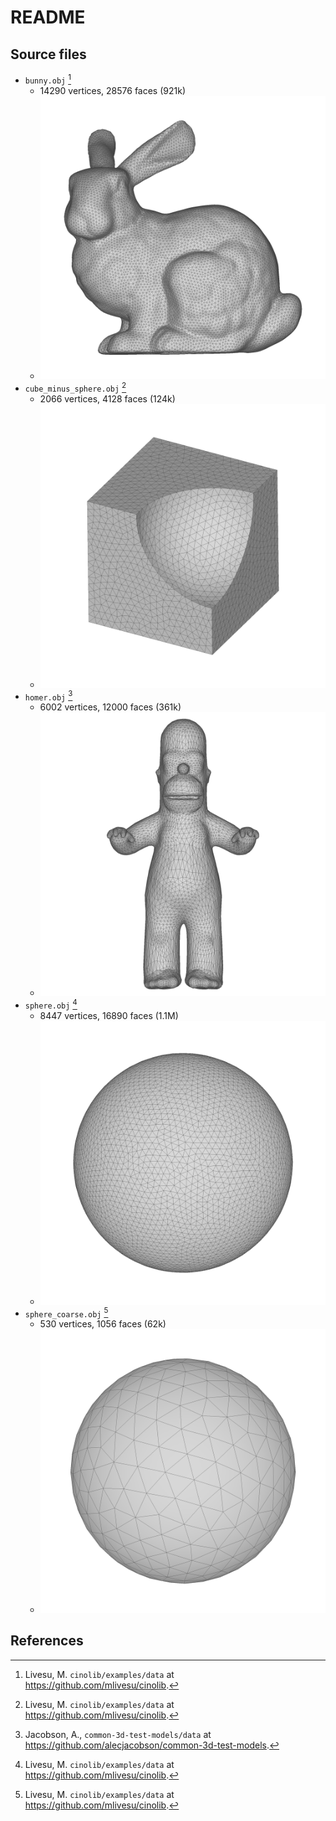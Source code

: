 # README

## Source files

* `bunny.obj` [^cinolib]
  * 14290 vertices, 28576 faces (921k)
  * ![bunny](../../doc/fig/bunny.png)
* `cube_minus_sphere.obj` [^cinolib]
  * 2066 vertices, 4128 faces (124k) 
  * ![cube_minus_sphere](../../doc/fig/cube_minus_sphere.png)
* `homer.obj` [^common]
  * 6002 vertices, 12000 faces (361k)
  * ![homer](../../doc/fig/homer.png)
* `sphere.obj` [^cinolib]
  * 8447 vertices, 16890 faces (1.1M)
  * ![sphere](../../doc/fig/sphere.png)
* `sphere_coarse.obj` [^cinolib]
  * 530 vertices, 1056 faces (62k) 
  * ![sphere_coarse](../../doc/fig/sphere_coarse.png)

## References

[^cinolib]: Livesu, M. `cinolib/examples/data` at https://github.com/mlivesu/cinolib.
[^common]: Jacobson, A., `common-3d-test-models/data` at https://github.com/alecjacobson/common-3d-test-models.
